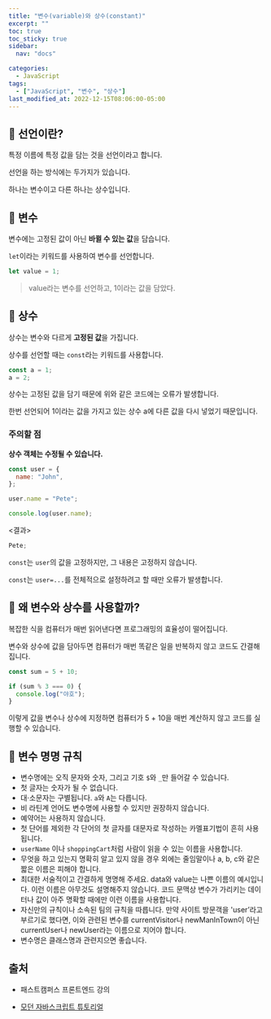 ```yaml
---
title: "변수(variable)와 상수(constant)"
excerpt: ""
toc: true
toc_sticky: true
sidebar:
  nav: "docs"

categories:
  - JavaScript
tags:
  - ["JavaScript", "변수", "상수"]
last_modified_at: 2022-12-15T08:06:00-05:00
---
```


## 📄 선언이란?

특정 이름에 특정 값을 담는 것을 선언이라고 합니다.

선언을 하는 방식에는 두가지가 있습니다.

하나는 변수이고 다른 하나는 상수입니다.

## 📄 변수

변수에는 고정된 값이 아닌 **바뀔 수 있는 값**을 담습니다.

`let`이라는 키워드를 사용하여 변수를 선언합니다.

```js
let value = 1;
```

> value라는 변수를 선언하고, 1이라는 값을 담았다.

## 📄 상수

상수는 변수와 다르게 **고정된 값**을 가집니다.

상수를 선언할 때는 `const`라는 키워드를 사용합니다.

```js
const a = 1;
a = 2;
```

상수는 고정된 값을 담기 때문에 위와 같은 코드에는 오류가 발생합니다.

한번 선언되어 1이라는 값을 가지고 있는 상수 a에 다른 값을 다시 넣었기 때문입니다.<br>

### 주의할 점

**상수 객체는 수정될 수 있습니다.**

```js
const user = {
  name: "John",
};

user.name = "Pete";

console.log(user.name);
```

<결과><br>

```js
Pete;
```

`const`는 `user`의 값을 고정하지만, 그 내용은 고정하지 않습니다.

`const`는 `user=...`를 전체적으로 설정하려고 할 때만 오류가 발생합니다.

## 📄 왜 변수와 상수를 사용할까?

복잡한 식을 컴퓨터가 매번 읽어낸다면 프로그래밍의 효율성이 떨어집니다.

변수와 상수에 값을 담아두면 컴퓨터가 매번 똑같은 일을 반복하지 않고 코드도 간결해집니다.

```js
const sum = 5 + 10;

if (sum % 3 === 0) {
  console.log("야호");
}
```

이렇게 값을 변수나 상수에 지정하면 컴퓨터가 5 + 10을 매번 계산하지 않고 코드를 실행할 수 있습니다.

## 📄 변수 명명 규칙

- 변수명에는 오직 문자와 숫자, 그리고 기호 `$`와 `_`만 들어갈 수 있습니다.
- 첫 글자는 숫자가 될 수 없습니다.
- 대·소문자는 구별됩니다. `a`와 `A`는 다릅니다.
- 비 라틴계 언어도 변수명에 사용할 수 있지만 권장하지 않습니다.
- 예약어는 사용하지 않습니다.
- 첫 단어를 제외한 각 단어의 첫 글자를 대문자로 작성하는 카멜표기법이 흔히 사용됩니다.
- `userName` 이나 `shoppingCart`처럼 사람이 읽을 수 있는 이름을 사용합니다.
- 무엇을 하고 있는지 명확히 알고 있지 않을 경우 외에는 줄임말이나 a, b, c와 같은 짧은 이름은 피해야 합니다.
- 최대한 서술적이고 간결하게 명명해 주세요. data와 value는 나쁜 이름의 예시입니다. 이런 이름은 아무것도 설명해주지 않습니다. 코드 문맥상 변수가 가리키는 데이터나 값이 아주 명확할 때에만 이런 이름을 사용합니다.
- 자신만의 규칙이나 소속된 팀의 규칙을 따릅니다. 만약 사이트 방문객을 'user’라고 부르기로 했다면, 이와 관련된 변수를 currentVisitor나 newManInTown이 아닌 currentUser나 newUser라는 이름으로 지어야 합니다.
- 변수명은 클래스명과 관련지으면 좋습니다.

## 출처

- 패스트캠퍼스 프론트엔드 강의

* [모던 자바스크립트 튜토리얼](https://ko.javascript.info/object)

